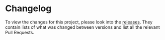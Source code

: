 # Changelog

To view the changes for this project, please look into the [releases][releases-overview]. They contain lists of what was
changed between versions and list all the relevant Pull Requests.

[releases-overview]: https://github.com/scrayosnet/agones-kotlin-sdk/releases
